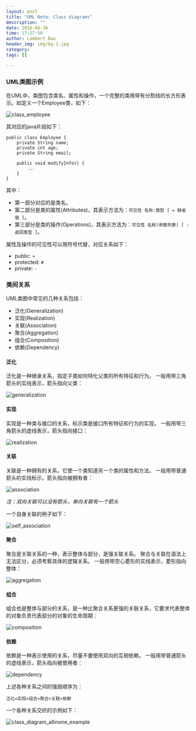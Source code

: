 ```yaml
---
layout: post
title: "UML Note: Class diagrams"
description: ""
date: 2016-06-30
time: 17:27:50
author: Lambert Bao
header_img: img/bg-1.jpg
category: 
tags: []

---
```


### UML类图示例

在UML中，类图包含类名、属性和操作，一个完整的类用带有分割线的长方形表示。如定义一个Employee类，如下：

![class_employee](/img/in_post/class_employee.jpg)

其对应的java片段如下：

    public class Employee {
	    private String name;
        private int age;
		private String email;
		
		public void modifyInfo() {
			...
		}
	}

其中：

- 第一部分对应的是类名。
- 第二部分是类的属性(Attributes)，其表示方法为：`可见性 名称:类型 [ = 缺省值 ]`。
- 第三部分是类的操作(Operations)，其表示方法为：`可见性 名称(参数列表) [ : 返回类型 ]`。

属性及操作的可见性可以用符号代替，对应关系如下：

- public: `+`
- protected: `#`
- private: `-`


### 类间关系

UML类图中常见的几种关系包括：

- 泛化(Generalization)
- 实现(Realization)
- 关联(Association)
- 聚合(Aggregation)
- 组合(Composition)
- 依赖(Dependency)

#### 泛化

泛化是一种继承关系，指定子类如何特化父类的所有特征和行为。
一般用带三角箭头的实线表示，箭头指向父类：

![generalization](/img/in_post/generalization.png)

#### 实现

实现是一种类与接口的关系，标示类是接口所有特征和行为的实现。
一般用带三角箭头的虚线表示，箭头指向接口：

![realization](/img/in_post/realization.png)

#### 关联

关联是一种拥有的关系，它使一个类知道另一个类的属性和方法。
一般用带普通箭头的实线标示，箭头指向被拥有者：

![association](/img/in_post/association.png)

*注：双向关联可以没有箭头，单向关联有一个箭头*

一个自身关联的例子如下：

![self_association](/img/in_post/self_association.png)

#### 聚合

聚合是关联关系的一种，表示整体与部分，是强关联关系。
聚合与关联在语法上无法区分，必须考察具体的逻辑关系。
一般用带空心菱形的实线表示，菱形指向整体：

![aggregation](/img/in_post/aggregation.png)

#### 组合

组合也是整体与部分的关系，是一种比聚合关系更强的关联关系，它要求代表整体的对象负责代表部分的对象的生命周期：

![composition](/img/in_post/composition.png)

#### 依赖

依赖是一种表示使用的关系，尽量不要使用双向的互相依赖。
一般用带普通箭头的虚线表示，箭头指向被使用者：

![dependency](/img/in_post/dependency.png)

上述各种关系之间的强弱顺序为：

    泛化=实现>组合>聚合>关联>依赖

一个各种关系交织的示例如下：

![class_diagram_allinone_example](/img/in_post/class_diagram_allinone_example.png)
